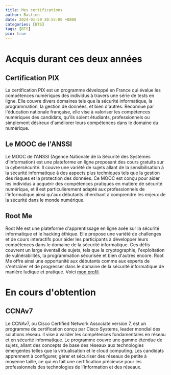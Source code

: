 ```yaml
---
title: Mes certifications
author: Bastien
date: 2024-01-29 20:55:00 +0800
categories: [BTS]
tags: [BTS]
pin: true
--- 
```

# Acquis durant ces deux années

## Certification PIX

La certification PIX est un programme développé en France qui évalue les compétences numériques des individus à travers une série de tests en ligne. Elle couvre divers domaines tels que la sécurité informatique, la programmation, la gestion de données, et bien d'autres. Reconnue par l'éducation nationale française, elle vise à valoriser les compétences numériques des candidats, qu'ils soient étudiants, professionnels ou simplement désireux d'améliorer leurs compétences dans le domaine du numérique.

## Le MOOC de l'ANSSI

Le MOOC de l'ANSSI (Agence Nationale de la Sécurité des Systèmes d'Information) est une plateforme en ligne proposant des cours gratuits sur la cybersécurité. Il couvre une variété de sujets allant de la sensibilisation à la sécurité informatique à des aspects plus techniques tels que la gestion des risques et la protection des données. Ce MOOC est conçu pour aider les individus à acquérir des compétences pratiques en matière de sécurité numérique, et il est particulièrement adapté aux professionnels de l'informatique ainsi qu'aux débutants cherchant à comprendre les enjeux de la sécurité dans le monde numérique.

## Root Me

Root Me est une plateforme d'apprentissage en ligne axée sur la sécurité informatique et le hacking éthique. Elle propose une variété de challenges et de cours interactifs pour aider les participants à développer leurs compétences dans le domaine de la sécurité informatique. Ces défis couvrent un large éventail de sujets, tels que la cryptographie, l'exploitation de vulnérabilités, la programmation sécurisée et bien d'autres encore. Root Me offre ainsi une opportunité aux débutants comme aux experts de s'entraîner et de progresser dans le domaine de la sécurité informatique de manière ludique et pratique. Voici [mon profil](https://www.root-me.org/Talah-642959?lang=fr#f30b15ed61d0e8860f8806f0f80c561e).

# En cours d'obtention

## CCNAv7

Le CCNAv7, ou Cisco Certified Network Associate version 7, est un programme de certification conçu par Cisco Systems, leader mondial des solutions réseau. Il vise à valider les compétences fondamentales en réseau et en sécurité informatique. Le programme couvre une gamme étendue de sujets, allant des concepts de base des réseaux aux technologies émergentes telles que la virtualisation et le cloud computing. Les candidats apprennent à configurer, gérer et sécuriser des réseaux de petite à moyenne taille, ce qui en fait une certification précieuse pour les professionnels des technologies de l'information et des réseaux.

